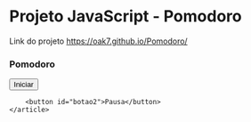 # Projeto JavaScript - Pomodoro

Link do projeto https://oak7.github.io/Pomodoro/

<html lang="en">
<head>
    <meta charset="UTF-8">
    <meta http-equiv="X-UA-Compatible" content="IE=edge">
    <meta name="viewport" content="width=device-width, initial-scale=1.0">
    <link rel="stylesheet" href="contador.css"/>
    <script src="contador.js"></script>
    <title>Document</title>
</head>
<body>
    <article class="clock" id="clock">
        <h3>Pomodoro</h3>
        <div class="count">
            <div id="timer"></div>
        </div>
        <button id="botao">Iniciar</button>

        <button id="botao2">Pausa</button>
    </article>   
</body>
</html>






